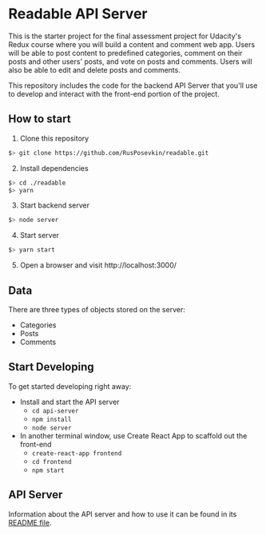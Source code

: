 # Readable API Server

This is the starter project for the final assessment project for Udacity's Redux course where you will build a content and comment web app. Users will be able to post content to predefined categories, comment on their posts and other users' posts, and vote on posts and comments. Users will also be able to edit and delete posts and comments.

This repository includes the code for the backend API Server that you'll use to develop and interact with the front-end portion of the project.

## How to start
1. Clone this repository
  ```bash
  $> git clone https://github.com/RusPosevkin/readable.git
  ```

2. Install dependencies
  ```bash
  $> cd ./readable
  $> yarn
  ```

3. Start backend server
  ```bash
  $> node server
  ```

4. Start server
  ```bash
  $> yarn start
  ```

5. Open a browser and visit http://localhost:3000/

## Data
There are three types of objects stored on the server:

* Categories
* Posts
* Comments

## Start Developing

To get started developing right away:

* Install and start the API server
    - `cd api-server`
    - `npm install`
    - `node server`
* In another terminal window, use Create React App to scaffold out the front-end
    - `create-react-app frontend`
    - `cd frontend`
    - `npm start`

## API Server

Information about the API server and how to use it can be found in its [README file](api-server/README.md).

